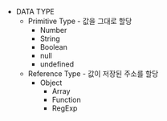 - DATA TYPE
  - Primitive Type - 값을 그대로 할당
    - Number
    - String
    - Boolean
    - null
    - undefined
  - Reference Type - 값이 저장된 주소를 할당
    - Object
      - Array
      - Function
      - RegExp
